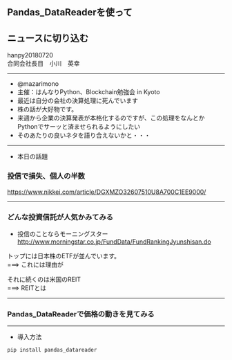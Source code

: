 
## Pandas_DataReaderを使って
## ニュースに切り込む

hanpy20180720     
合同会社長目　小川　英幸     

---

- @mazarimono       
- 主催：はんなりPython、Blockchain勉強会 in Kyoto       
- 最近は自分の会社の決算処理に死んでいます     
- 株の話が大好物です。     
- 来週から企業の決算発表が本格化するのですが、この処理をなんとかPythonでサーッと済ませられるようにしたい     
- そのあたりの良いネタを語り合えないかと・・・     
      
---    

- 本日の話題      
### 投信で損失、個人の半数
https://www.nikkei.com/article/DGXMZO32607510U8A700C1EE9000/      



---

### どんな投資信託が人気かみてみる
- 投信のことならモーニングスター     
http://www.morningstar.co.jp/FundData/FundRankingJyunshisan.do      
     
トップには日本株のETFが並んでいます。     
===> これには理由が     
      
それに続くのは米国のREIT     
===> REITとは      

---      

### Pandas_DataReaderで価格の動きを見てみる


--- 

- 導入方法
```python3
pip install pandas_datareader
```



